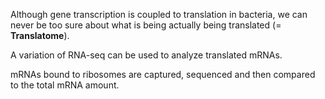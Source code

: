 Although gene transcription is coupled to translation in bacteria, we can never be too sure about what is being actually being translated (= __Translatome__). 

A variation of RNA-seq can be used to analyze translated mRNAs.

mRNAs bound to ribosomes are captured, sequenced and then compared to the total mRNA amount.